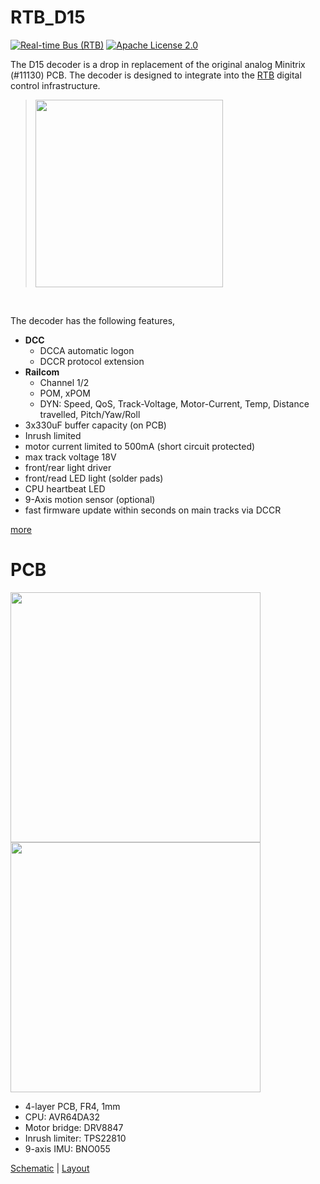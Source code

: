 # RTB_D15
[![Real-time Bus (RTB)](https://img.shields.io/badge/RTB_Project-FF6699)](https://www.rtb4dcc.de)
[![Apache License 2.0](https://img.shields.io/badge/license-Apache%20License%202.0-blue)](https://www.apache.org/licenses/LICENSE-2.0)

The D15 decoder is a drop in replacement of the original analog Minitrix (#11130) PCB. The decoder is designed to integrate into the [RTB](https://rtb4dcc.de/concept/) digital control infrastructure.

> <img src="https://www.spurweite-n.de/NDBPics/Minitrix/11130_1.jpg" width=300>
<br>

The decoder has the following features,
- **DCC**
  - DCCA automatic logon
  - DCCR protocol extension
- **Railcom**
  - Channel 1/2
  - POM, xPOM
  - DYN: Speed, QoS, Track-Voltage, Motor-Current, Temp, Distance travelled, Pitch/Yaw/Roll
- 3x330uF buffer capacity (on PCB)
- Inrush limited
- motor current limited to 500mA (short circuit protected)
- max track voltage 18V
- front/rear light driver
- front/read LED light (solder pads)
- CPU heartbeat LED
- 9-Axis motion sensor (optional)
- fast firmware update within seconds on main tracks via DCCR

[more](https://rtb4dcc.de/hardware/decoder/d15/)

# PCB
<img src="https://rtb4dcc.de/wp-content/uploads/2023/06/D15_top.jpg" width=400><img src="https://rtb4dcc.de/wp-content/uploads/2023/06/D15_btm.jpg" width=400>
- 4-layer PCB, FR4, 1mm
- CPU: AVR64DA32
- Motor bridge: DRV8847
- Inrush limiter: TPS22810
- 9-axis IMU: BNO055

[Schematic](doc/D15_schematic.pdf) | [Layout](doc/D15_layout.pdf)
